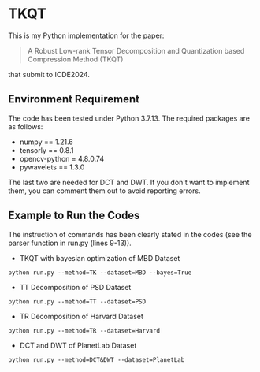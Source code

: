 # TKQT
This is my Python implementation for the paper:

>A Robust Low-rank Tensor Decomposition and Quantization based Compression Method (TKQT)

that submit to ICDE2024.

## Environment Requirement
The code has been tested under Python 3.7.13. The required packages are as follows:
* numpy == 1.21.6
* tensorly == 0.8.1
* opencv-python = 4.8.0.74
* pywavelets == 1.3.0

The last two are needed for DCT and DWT. If you don't want to implement them, you can comment them out to avoid reporting errors.


## Example to Run the Codes
The instruction of commands has been clearly stated in the codes (see the parser function in run.py (lines 9-13)).
* TKQT with bayesian optimization of MBD Dataset
```
python run.py --method=TK --dataset=MBD --bayes=True
```

* TT Decomposition of PSD Dataset
```
python run.py --method=TT --dataset=PSD
```

* TR Decomposition of Harvard Dataset
```
python run.py --method=TR --dataset=Harvard
```

* DCT and DWT of PlanetLab Dataset
```
python run.py --method=DCT&DWT --dataset=PlanetLab
```